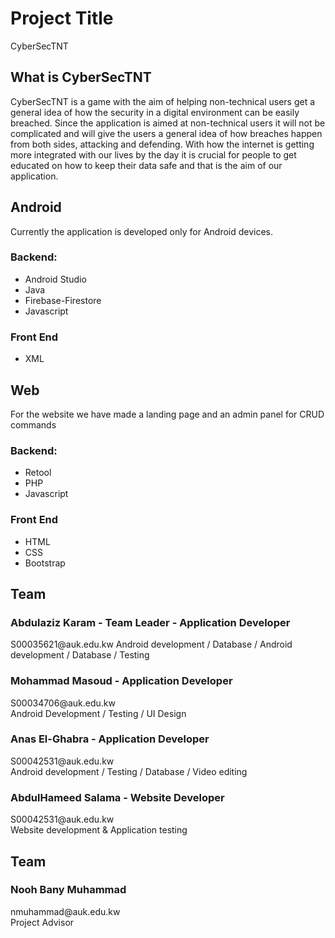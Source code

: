 <h1>Project Title</h1>
CyberSecTNT

<h2>What is CyberSecTNT </h2>
CyberSecTNT is a game with the aim of helping non-technical users
get a general idea of how the security in a digital environment can
be easily breached. Since the application is aimed at non-technical
users it will not be complicated and will give the users a general
idea of how breaches happen from both sides, attacking and defending.
With how the internet is getting more integrated with our lives by
the day it is crucial for people to get educated on how to keep their
data safe and that is the aim of our application. 

<h2>Android </h2>
Currently the application is developed only for Android devices.

<h3>Backend:</h3>
<ul>
<li> Android Studio </li>
<li> Java </li>
<li> Firebase-Firestore </li>
<li> Javascript </li>
</ul>
<h3>Front End</h3>
<ul>
<li> XML</li>
</ul>
<h2>Web</h2>
For the website we have made a landing page and an admin panel for CRUD commands
<h3>Backend:</h3>
<ul>
<li> Retool         </li>
<li> PHP            </li>
<li> Javascript     </li>
</ul>
<h3>Front End</h3>
<ul>
<li> HTML     </li>
<li> CSS      </li>
<li> Bootstrap</li>
</ul>
<h2>Team</h2>
<h3> Abdulaziz Karam - Team Leader - Application Developer</h3>
S00035621@auk.edu.kw
Android development / Database / Android development / Database / Testing
<h3> Mohammad Masoud - Application Developer</h3>
S00034706@auk.edu.kw <br>
Android Development / Testing / UI Design
<h3> Anas El-Ghabra - Application Developer</h3>
S00042531@auk.edu.kw<br>
Android development / Testing / Database / Video editing
<h3> AbdulHameed Salama - Website Developer</h3>
S00042531@auk.edu.kw<br>
Website development & Application testing
<br>
<h2>Team</h2>
<h3> Nooh Bany Muhammad </h3>
nmuhammad@auk.edu.kw<br>
Project Advisor